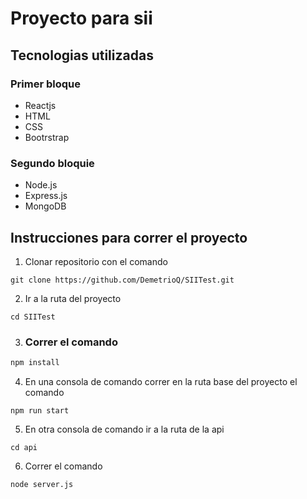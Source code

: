 # **Proyecto para sii**

## **Tecnologias utilizadas**

### **Primer bloque**

-   Reactjs
-   HTML
-   CSS
-   Bootrstrap

### **Segundo bloquie**

-   Node.js
-   Express.js
-   MongoDB

## **Instrucciones para correr el proyecto**

1. Clonar repositorio con el comando

```properties
git clone https://github.com/DemetrioQ/SIITest.git
```

2. Ir a la ruta del proyecto

```properties
cd SIITest
```

3. ### Correr el comando

```bash
npm install
```

4.  En una consola de comando correr en la ruta base del proyecto el comando

```properties
npm run start
```

5. En otra consola de comando ir a la ruta de la api

```properties
cd api
```

6. Correr el comando

```properties
node server.js
```


